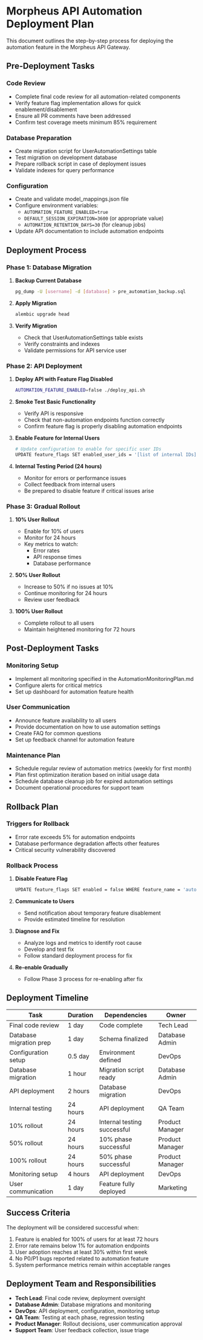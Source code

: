 # Morpheus API Automation Deployment Plan

This document outlines the step-by-step process for deploying the automation feature in the Morpheus API Gateway.

## Pre-Deployment Tasks

### Code Review
- Complete final code review for all automation-related components
- Verify feature flag implementation allows for quick enablement/disablement
- Ensure all PR comments have been addressed
- Confirm test coverage meets minimum 85% requirement

### Database Preparation
- Create migration script for UserAutomationSettings table
- Test migration on development database
- Prepare rollback script in case of deployment issues
- Validate indexes for query performance

### Configuration
- Create and validate model_mappings.json file
- Configure environment variables:
  - `AUTOMATION_FEATURE_ENABLED=true`
  - `DEFAULT_SESSION_EXPIRATION=3600` (or appropriate value)
  - `AUTOMATION_RETENTION_DAYS=30` (for cleanup jobs)
- Update API documentation to include automation endpoints

## Deployment Process

### Phase 1: Database Migration

1. **Backup Current Database**
   ```bash
   pg_dump -U [username] -d [database] > pre_automation_backup.sql
   ```

2. **Apply Migration**
   ```bash
   alembic upgrade head
   ```

3. **Verify Migration**
   - Check that UserAutomationSettings table exists
   - Verify constraints and indexes
   - Validate permissions for API service user

### Phase 2: API Deployment

1. **Deploy API with Feature Flag Disabled**
   ```bash
   AUTOMATION_FEATURE_ENABLED=false ./deploy_api.sh
   ```

2. **Smoke Test Basic Functionality**
   - Verify API is responsive
   - Check that non-automation endpoints function correctly
   - Confirm feature flag is properly disabling automation endpoints

3. **Enable Feature for Internal Users**
   ```bash
   # Update configuration to enable for specific user IDs
   UPDATE feature_flags SET enabled_user_ids = '[list of internal IDs]' WHERE feature_name = 'automation';
   ```

4. **Internal Testing Period (24 hours)**
   - Monitor for errors or performance issues
   - Collect feedback from internal users
   - Be prepared to disable feature if critical issues arise

### Phase 3: Gradual Rollout

1. **10% User Rollout**
   - Enable for 10% of users
   - Monitor for 24 hours
   - Key metrics to watch:
     - Error rates
     - API response times
     - Database performance

2. **50% User Rollout**
   - Increase to 50% if no issues at 10%
   - Continue monitoring for 24 hours
   - Review user feedback

3. **100% User Rollout**
   - Complete rollout to all users
   - Maintain heightened monitoring for 72 hours

## Post-Deployment Tasks

### Monitoring Setup
- Implement all monitoring specified in the AutomationMonitoringPlan.md
- Configure alerts for critical metrics
- Set up dashboard for automation feature health

### User Communication
- Announce feature availability to all users
- Provide documentation on how to use automation settings
- Create FAQ for common questions
- Set up feedback channel for automation feature

### Maintenance Plan
- Schedule regular review of automation metrics (weekly for first month)
- Plan first optimization iteration based on initial usage data
- Schedule database cleanup job for expired automation settings
- Document operational procedures for support team

## Rollback Plan

### Triggers for Rollback
- Error rate exceeds 5% for automation endpoints
- Database performance degradation affects other features
- Critical security vulnerability discovered

### Rollback Process
1. **Disable Feature Flag**
   ```bash
   UPDATE feature_flags SET enabled = false WHERE feature_name = 'automation';
   ```

2. **Communicate to Users**
   - Send notification about temporary feature disablement
   - Provide estimated timeline for resolution

3. **Diagnose and Fix**
   - Analyze logs and metrics to identify root cause
   - Develop and test fix
   - Follow standard deployment process for fix

4. **Re-enable Gradually**
   - Follow Phase 3 process for re-enabling after fix

## Deployment Timeline

| Task | Duration | Dependencies | Owner |
|------|----------|--------------|-------|
| Final code review | 1 day | Code complete | Tech Lead |
| Database migration prep | 1 day | Schema finalized | Database Admin |
| Configuration setup | 0.5 day | Environment defined | DevOps |
| Database migration | 1 hour | Migration script ready | Database Admin |
| API deployment | 2 hours | Database migration | DevOps |
| Internal testing | 24 hours | API deployment | QA Team |
| 10% rollout | 24 hours | Internal testing successful | Product Manager |
| 50% rollout | 24 hours | 10% phase successful | Product Manager |
| 100% rollout | 24 hours | 50% phase successful | Product Manager |
| Monitoring setup | 4 hours | API deployment | DevOps |
| User communication | 1 day | Feature fully deployed | Marketing |

## Success Criteria

The deployment will be considered successful when:

1. Feature is enabled for 100% of users for at least 72 hours
2. Error rate remains below 1% for automation endpoints
3. User adoption reaches at least 30% within first week
4. No P0/P1 bugs reported related to automation feature
5. System performance metrics remain within acceptable ranges

## Deployment Team and Responsibilities

- **Tech Lead**: Final code review, deployment oversight
- **Database Admin**: Database migrations and monitoring
- **DevOps**: API deployment, configuration, monitoring setup
- **QA Team**: Testing at each phase, regression testing
- **Product Manager**: Rollout decisions, user communication approval
- **Support Team**: User feedback collection, issue triage 